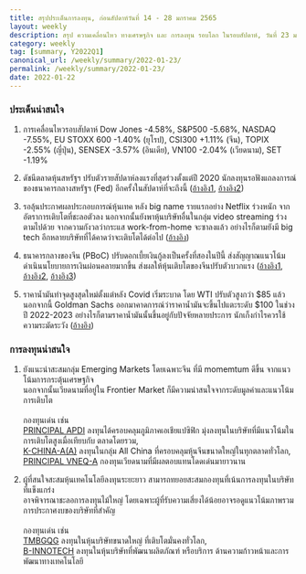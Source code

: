 ```yaml
---
title: สรุปประเด็นการลงทุน, ก่อนสัปดาห์วันที่ 14 - 28 มกราคม 2565
layout: weekly
description: สรุป ความเคลื่อนไหว ทางเศรษฐกิจ และ การลงทุน รอบโลก ในรอบสัปดาห์, วันที่ 23 มกราคม 2565
category: weekly
tag: [summary, Y2022Q1]
canonical_url: /weekly/summary/2022-01-23/
permalink: /weekly/summary/2022-01-23/
date: 2022-01-22
---
```


### ประเด็นน่าสนใจ

1. การเคลื่อนไหวรอบสัปดาห์ Dow Jones -4.58%, S&P500 -5.68%, NASDAQ -7.55%, EU STOXX 600 -1.40% (ยุโรป), CSI300 +1.11% (จีน), TOPIX -2.55% (ญี่ปุ่น), SENSEX -3.57% (อินเดีย), VN100 -2.04% (เวียดนาม), SET -1.19%

2. ดัชนีตลาดหุ้นสหรัฐฯ ปรับตัวรายสัปดาห์ลงแรงที่สุดร่วงตั้งแต่ปี 2020 นักลงทุนรอฟังแถลงการณ์ของธนาคารกลางสหรัฐฯ (Fed) อีกครั้งในสัปดาห์ที่จะถึงนี้
([อ้างอิง1](https://www.cnbc.com/2022/01/20/stock-market-futures-open-to-close-news.html), 
[อ้างอิง2](https://www.cnbc.com/2022/01/21/markets-are-expected-to-remain-on-edge-as-the-fed-meets-in-the-week-ahead.html)) 

3. รอลุ้นประกาศผลประกอบการณ์หุ้นเทค หลัง big name รายแรกอย่าง Netflix ร่วงหนัก จากอัตราการเติบโตที่ชะลอตัวลง นอกจากนั้นยังพาหุ้นบริษัทอื่นในกลุ่ม video streaming ร่วงตามไปด้วย จากความกังวลว่ากระแส work-from-home จะซาลงแล้ว อย่างไรก็ตามยังมี big tech อีกหลายบริษัทที่ได้คาดว่าจะเติบโตได้ต่อไป
([อ้างอิง](https://www.cnbc.com/2022/01/21/peloton-plunge-netflix-miss-send-nasdaq-to-worst-week-since-march-2020.html)) 

4. ธนาคารกลางของจีน (PBoC) ปรับดอกเบี้ยเงินกู้ลงเป็นครั้งที่สองในปีนี้ ส่งสัญญาณแนวโน้มดำเนินนโยบายการเงินผ่อนคลายมากขึ้น ส่งผลให้หุ้นเติบโตของจีนปรับตัวบวกแรง
([อ้างอิง1](https://www.cnbc.com/2022/01/20/china-economy-pboc-cuts-loan-prime-rates-lpr-for-1-year-5-year.html), 
[อ้างอิง2](https://www.finnomena.com/the-opportunity/news-update-20-01-2022/), 
[อ้างอิง3](https://www.finnomena.com/finnomena-ic/finnomena-market-alert-hangseng-2/)) 

5. ราคาน้ำมันทำจุดสูงสุดใหม่ตั้งแต่หลัง Covid เริ่มระบาด โดย WTI ปรับตัวสูงกว่า $85 แล้ว นอกจากนี้ Goldman Sachs ออกมาคาดการณ์ว่าราคาน้ำมันจะขึ้นไปแตะระดับ $100 ในช่วงปี 2022-2023 อย่างไรก็ตามราคาน้ำมันนั้นขึ้นอยู่กับปัจจัยหลายประการ นักเก็งกำไรควรใช้ความระมัดระวัง
([อ้างอิง](https://www.cnbc.com/2021/12/17/oil-investing-goldman-sachs-on-energy-outlook-oil-at-100-possible.html)) 



### การลงทุนน่าสนใจ

1. ยังแนะนำสะสมกลุ่ม Emerging Markets โดยเฉพาะจีน ที่มี momemtum ดีขึ้น จากแนวโน้มการกระตุ้นเศรษฐกิจ  
นอกจากนั้นเวียดนามที่อยู่ใน Frontier Market ก็มีความน่าสนใจจากระดับมูลค่าและแนวโน้มการเติบโต <br><br>
กองทุนเด่น เช่น  
[PRINCIPAL APDI](https://www.finnomena.com/fund/PRINCIPAL%20APDI) ลงทุนได้ครอบคลุมภูมิภาคเอเชียแปซิฟิก มุ่งลงทุนในบริษัทที่มีแนวโน้มในการเติบโตสูงเมื่อเทียบกับ ตลาดโดยรวม,  
[K-CHINA-A(A)](https://www.finnomena.com/fund/K-CHINA-A(A)) ลงทุนในกลุ่ม All China ที่ครอบคลุมหุ้นจีนขนาดใหญ่ในทุกตลาดทั่วโลก,  
[PRINCIPAL VNEQ-A](https://www.finnomena.com/fund/PRINCIPAL%20VNEQ-A) กองทุนเวียดนามที่มีผลตอบแทนโดดเด่นมายาวนาน

2. ผู้ที่สนใจสะสมหุ้นเทคโนโลยีลงทุนระยะยาว สามารถทยอยสะสมกองทุนที่เน้นการลงทุนในบริษัทที่แข็งแกร่ง  
อาจพิจารณาชะลอการลงทุนไม้ใหญ่ โดยเฉพาะผู้ที่รับความเสี่ยงได้น้อยอาจรอดูแนวโน้มภาพรวมการประกาศงบของบริษัทที่สำคัญ <br><br>
กองทุนเด่น เช่น  
[TMBGQG](https://www.finnomena.com/fund/TMBGQG) ลงทุนในหุ้นบริษัทขนาดใหญ่ ที่เติบโตมั่นคงทั่วโลก,  
[B-INNOTECH](https://www.finnomena.com/fund/B-INNOTECH) ลงทุนในหุ้นบริษัทที่พัฒนาผลิตภัณฑ์ หรือบริการ ด้านความก้าวหน้าและการพัฒนาทางเทคโนโลยี  
